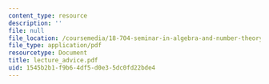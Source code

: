 ```yaml
---
content_type: resource
description: ''
file: null
file_location: /coursemedia/18-704-seminar-in-algebra-and-number-theory-rational-points-on-elliptic-curves-fall-2004/1545b2b1f9b64df5d0e35dc0fd22bde4_lecture_advice.pdf
file_type: application/pdf
resourcetype: Document
title: lecture_advice.pdf
uid: 1545b2b1-f9b6-4df5-d0e3-5dc0fd22bde4
---
```

